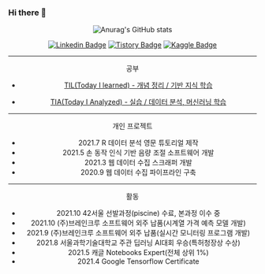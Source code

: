 ### Hi there 👋

<div align=center>

![Anurag's GitHub stats](https://github-readme-stats.vercel.app/api?username=seungson&show_icons=true&theme=merko)

[![Linkedin Badge](https://img.shields.io/badge/-LinkedIn-007DC1?style=rounde&logo=Linkedin&link=https://www.linkedin.com/in/seungwonsong/)](https://www.linkedin.com/in/seungwonsong/)
[![Tistory Badge](http://img.shields.io/badge/-Tistory-FF5E5B?style=round&logo=Telegraph&link=https://songseungwon.tistory.com)](https://songseungwon.tistory.com)
[![Kaggle Badge](https://img.shields.io/badge/-Kaggle-20BEFF?style=round&logo=Keras&logoColor=white&link=https://www.kaggle.com/songseungwon)](https://www.kaggle.com/songseungwon)


---
공부
- [TIL(Today I learned) - 개념 정리 / 기반 지식 학습](https://github.com/seungson/TIL) 

- [TIA(Today I Analyzed) - 실습 / 데이터 분석, 머신러닝 학습](https://github.com/seungson/TIA) 


---
개인 프로젝트
- 2021.7 R 데이터 분석 영문 튜토리얼 제작
- 2021.5 손 동작 인식 기반 음량 조절 소프트웨어 개발
- 2021.3 웹 데이터 수집 스크래퍼 개발
- 2020.9 웹 데이터 수집 파이프라인 구축

---
활동
- 2021.10 42서울 선발과정(piscine) 수료, 본과정 이수 중
- 2021.10 (주)브레인크루 소프트웨어 외주 납품(시계열 가격 예측 모델 개발)
- 2021.9 (주)브레인크루 소프트웨어 외주 납품(실시간 모니터링 프로그램 개발)
- 2021.8 서울과학기술대학교 주관 딥러닝 AI대회 우승(특허청장상 수상)
- 2021.5 캐글 Notebooks Expert(전체 상위 1%) 
- 2021.4 Google Tensorflow Certificate

